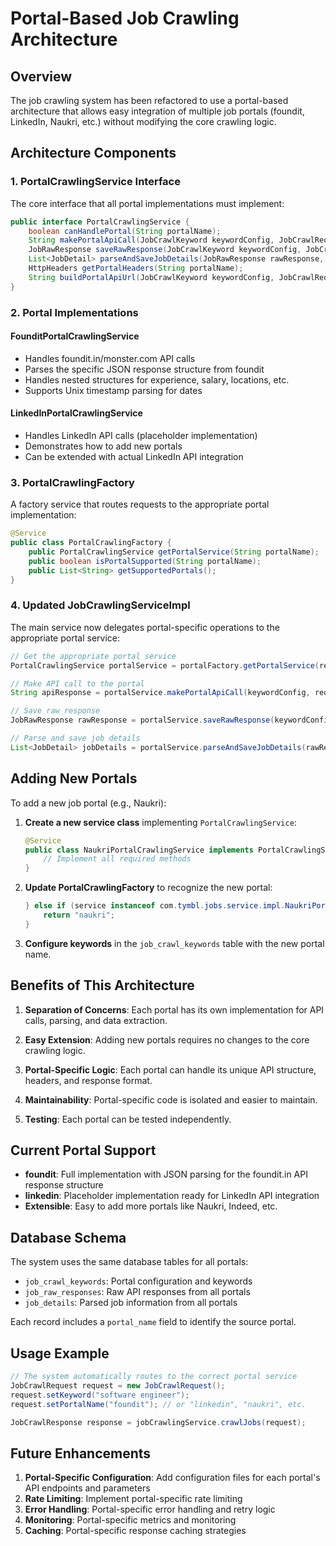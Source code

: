 # Portal-Based Job Crawling Architecture

## Overview

The job crawling system has been refactored to use a portal-based architecture that allows easy integration of multiple job portals (foundit, LinkedIn, Naukri, etc.) without modifying the core crawling logic.

## Architecture Components

### 1. PortalCrawlingService Interface

The core interface that all portal implementations must implement:

```java
public interface PortalCrawlingService {
    boolean canHandlePortal(String portalName);
    String makePortalApiCall(JobCrawlKeyword keywordConfig, JobCrawlRequest request);
    JobRawResponse saveRawResponse(JobCrawlKeyword keywordConfig, JobCrawlRequest request, String apiResponse);
    List<JobDetail> parseAndSaveJobDetails(JobRawResponse rawResponse, String apiResponse, JobCrawlRequest request);
    HttpHeaders getPortalHeaders(String portalName);
    String buildPortalApiUrl(JobCrawlKeyword keywordConfig, JobCrawlRequest request);
}
```

### 2. Portal Implementations

#### FounditPortalCrawlingService
- Handles foundit.in/monster.com API calls
- Parses the specific JSON response structure from foundit
- Handles nested structures for experience, salary, locations, etc.
- Supports Unix timestamp parsing for dates

#### LinkedInPortalCrawlingService
- Handles LinkedIn API calls (placeholder implementation)
- Demonstrates how to add new portals
- Can be extended with actual LinkedIn API integration

### 3. PortalCrawlingFactory

A factory service that routes requests to the appropriate portal implementation:

```java
@Service
public class PortalCrawlingFactory {
    public PortalCrawlingService getPortalService(String portalName);
    public boolean isPortalSupported(String portalName);
    public List<String> getSupportedPortals();
}
```

### 4. Updated JobCrawlingServiceImpl

The main service now delegates portal-specific operations to the appropriate portal service:

```java
// Get the appropriate portal service
PortalCrawlingService portalService = portalFactory.getPortalService(request.getPortalName());

// Make API call to the portal
String apiResponse = portalService.makePortalApiCall(keywordConfig, request);

// Save raw response
JobRawResponse rawResponse = portalService.saveRawResponse(keywordConfig, request, apiResponse);

// Parse and save job details
List<JobDetail> jobDetails = portalService.parseAndSaveJobDetails(rawResponse, apiResponse, request);
```

## Adding New Portals

To add a new job portal (e.g., Naukri):

1. **Create a new service class** implementing `PortalCrawlingService`:
   ```java
   @Service
   public class NaukriPortalCrawlingService implements PortalCrawlingService {
       // Implement all required methods
   }
   ```

2. **Update PortalCrawlingFactory** to recognize the new portal:
   ```java
   } else if (service instanceof com.tymbl.jobs.service.impl.NaukriPortalCrawlingService) {
       return "naukri";
   }
   ```

3. **Configure keywords** in the `job_crawl_keywords` table with the new portal name.

## Benefits of This Architecture

1. **Separation of Concerns**: Each portal has its own implementation for API calls, parsing, and data extraction.

2. **Easy Extension**: Adding new portals requires no changes to the core crawling logic.

3. **Portal-Specific Logic**: Each portal can handle its unique API structure, headers, and response format.

4. **Maintainability**: Portal-specific code is isolated and easier to maintain.

5. **Testing**: Each portal can be tested independently.

## Current Portal Support

- **foundit**: Full implementation with JSON parsing for the foundit.in API response structure
- **linkedin**: Placeholder implementation ready for LinkedIn API integration
- **Extensible**: Easy to add more portals like Naukri, Indeed, etc.

## Database Schema

The system uses the same database tables for all portals:
- `job_crawl_keywords`: Portal configuration and keywords
- `job_raw_responses`: Raw API responses from all portals
- `job_details`: Parsed job information from all portals

Each record includes a `portal_name` field to identify the source portal.

## Usage Example

```java
// The system automatically routes to the correct portal service
JobCrawlRequest request = new JobCrawlRequest();
request.setKeyword("software engineer");
request.setPortalName("foundit"); // or "linkedin", "naukri", etc.

JobCrawlResponse response = jobCrawlingService.crawlJobs(request);
```

## Future Enhancements

1. **Portal-Specific Configuration**: Add configuration files for each portal's API endpoints and parameters
2. **Rate Limiting**: Implement portal-specific rate limiting
3. **Error Handling**: Portal-specific error handling and retry logic
4. **Monitoring**: Portal-specific metrics and monitoring
5. **Caching**: Portal-specific response caching strategies

